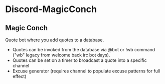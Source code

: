 # Discord-MagicConch
## Magic Conch ##
Quote bot where you add quotes to a database. 
* Quotes can be invoked from the database via @bot or !wb command ("wb" legacy from welcome back irc bot days). 
* Quotes can be set on a timer to broadcast a quote into a specific channel
* Excuse generator (requires channel to populate excuse patterns for full effect)
